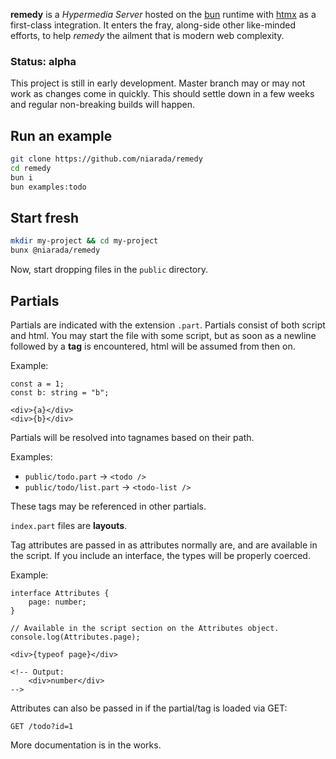 **remedy** is a *Hypermedia Server* hosted on the [bun](https://bun.sh) runtime with [htmx](https://htmx.org) as a first-class integration.  It enters the fray, along-side other like-minded  efforts, to help *remedy* the ailment that is modern web complexity.


### Status: alpha

This project is still in early development.  Master branch may or may not work as changes come in quickly.  This should settle down in a few weeks and regular non-breaking builds will happen.

## Run an example

```sh
git clone https://github.com/niarada/remedy
cd remedy
bun i
bun examples:todo
```

## Start fresh

```sh
mkdir my-project && cd my-project
bunx @niarada/remedy
```

Now, start dropping files in the `public` directory.

## Partials

Partials are indicated with the extension `.part`.  Partials consist of both script and html.  You may start the file with some script, but as soon as a newline followed by a **tag** is encountered, html will be assumed from then on.

Example:

```
const a = 1;
const b: string = "b";

<div>{a}</div>
<div>{b}</div>
```

Partials will be resolved into tagnames based on their path.

Examples:
- `public/todo.part` → `<todo />`
- `public/todo/list.part` → `<todo-list />`

These tags may be referenced in other partials.

`index.part` files are **layouts**.

Tag attributes are passed in as attributes normally are, and are available in the script.  If you include an interface, the types will be properly coerced.

Example:

```
interface Attributes {
    page: number;
}

// Available in the script section on the Attributes object.
console.log(Attributes.page);

<div>{typeof page}</div>

<!-- Output:
    <div>number</div>
-->
```

Attributes can also be passed in if the partial/tag is loaded via GET:

`GET /todo?id=1`

More documentation is in the works.
